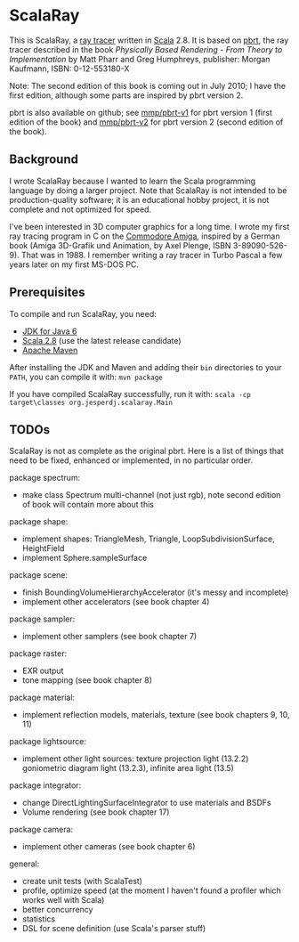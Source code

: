 # ScalaRay

This is ScalaRay, a [ray tracer](http://en.wikipedia.org/wiki/Ray_tracing_%28graphics%29) written in [Scala](http://www.scala-lang.org/) 2.8. It is based on [pbrt](http://pbrt.org/), the ray tracer described in the book *Physically Based Rendering - From Theory to Implementation* by Matt Pharr and Greg Humphreys, publisher: Morgan Kaufmann, ISBN: 0-12-553180-X

Note: The second edition of this book is coming out in July 2010; I have the first edition, although some parts are inspired by pbrt version 2.

pbrt is also available on github; see [mmp/pbrt-v1](http://github.com/mmp/pbrt-v1) for pbrt version 1 (first edition of the book) and [mmp/pbrt-v2](http://github.com/mmp/pbrt-v2) for pbrt version 2 (second edition of the book).

## Background

I wrote ScalaRay because I wanted to learn the Scala programming language by doing a larger project. Note that ScalaRay is not intended to be production-quality software; it is an educational hobby project, it is not complete and not optimized for speed.

I've been interested in 3D computer graphics for a long time. I wrote my first ray tracing program in C on the [Commodore Amiga](http://en.wikipedia.org/wiki/Amiga), inspired by a German book (Amiga 3D-Grafik und Animation, by Axel Plenge, ISBN 3-89090-526-9). That was in 1988. I remember writing a ray tracer in Turbo Pascal a few years later on my first MS-DOS PC.

## Prerequisites

To compile and run ScalaRay, you need:

- [JDK for Java 6](http://java.sun.com/javase/)
- [Scala 2.8](http://www.scala-lang.org/) (use the latest release candidate)
- [Apache Maven](http://maven.apache.org/)

After installing the JDK and Maven and adding their `bin` directories to your `PATH`, you can compile it with: `mvn package`

If you have compiled ScalaRay successfully, run it with: `scala -cp target\classes org.jesperdj.scalaray.Main`

## TODOs

ScalaRay is not as complete as the original pbrt. Here is a list of things that need to be fixed, enhanced or implemented, in no particular order.

package spectrum:

- make class Spectrum multi-channel (not just rgb), note second edition of book will contain more about this

package shape:

- implement shapes: TriangleMesh, Triangle, LoopSubdivisionSurface, HeightField
- implement Sphere.sampleSurface

package scene:

- finish BoundingVolumeHierarchyAccelerator (it's messy and incomplete)
- implement other accelerators (see book chapter 4)

package sampler:

- implement other samplers (see book chapter 7)

package raster:

- EXR output
- tone mapping (see book chapter 8)

package material:

- implement reflection models, materials, texture (see book chapters 9, 10, 11)

package lightsource:

- implement other light sources: texture projection light (13.2.2) goniometric diagram light (13.2.3), infinite area light (13.5)

package integrator:

- change DirectLightingSurfaceIntegrator to use materials and BSDFs
- Volume rendering (see book chapter 17)

package camera:

- implement other cameras (see book chapter 6)

general:

- create unit tests (with ScalaTest)
- profile, optimize speed (at the moment I haven't found a profiler which works well with Scala)
- better concurrency
- statistics
- DSL for scene definition (use Scala's parser stuff)
